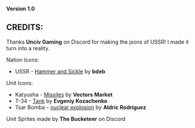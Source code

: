 **Version 1.0**

## CREDITS:

Thanks **Unciv Gaming** on Discord for making the jsons of USSR! I made it turn into a reality.

Nation Icons:

* USSR - [Hammer and Sickle](https://thenounproject.com/icon/99798/) by **bdeb**

Unit Icons:

* Katyusha - [Missiles](https://thenounproject.com/icon/2052175/) by **Vectors Market**
* T-34 - [Tank](https://thenounproject.com/icon/248489/) by **Evgeniy Kozachenko**
* Tsar Bomba - [nuclear explosion](https://thenounproject.com/icon/777683/) by **Aldric Rodríguez**

Unit Sprites made by **The Bucketeer** on Discord

